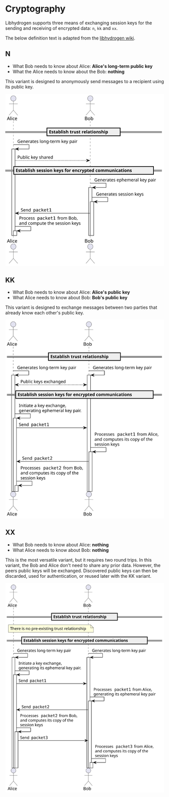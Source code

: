 # Cryptography

Libhydrogen supports three means of exchanging session keys for the sending and receiving of encrypted data: `n`, `kk` and `xx`.

The below definition text is adapted from the [libhydrogen wiki](https://github.com/jedisct1/libhydrogen/wiki).

## N

- What Bob needs to know about Alice: **Alice's long-term public key**
- What the Alice needs to know about the Bob: **nothing**

This variant is designed to anonymously send messages to a recipient using its public key.

![n](../../../build/documentation/puml/crypt/kx_n.svg)

## KK

- What Bob needs to know about Alice: **Alice's public key**
- What Alice needs to know about Bob: **Bob's public key**

This variant is designed to exchange messages between two parties that already know each other's public key.

![kk](../../../build/documentation/puml/crypt/kx_kk.svg)

## XX

- What Bob needs to know about Alice: **nothing**
- What Alice needs to know about Bob: **nothing**

This is the most versatile variant, but it requires two round trips. In this variant, the Bob and Alice don't need to share any prior data. However, the peers public keys will be exchanged. Discovered public keys can then be discarded, used for authentication, or reused later with the KK variant.

![xx](../../../build/documentation/puml/crypt/kx_xx.svg)